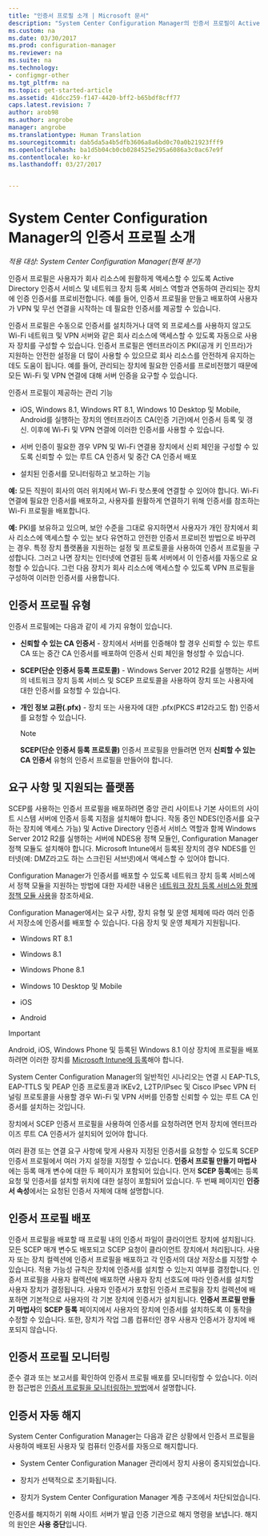 ```yaml
---
title: "인증서 프로필 소개 | Microsoft 문서"
description: "System Center Configuration Manager의 인증서 프로필이 Active Directory 인증서 서비스에서 작동하는 방식을 알아봅니다."
ms.custom: na
ms.date: 03/30/2017
ms.prod: configuration-manager
ms.reviewer: na
ms.suite: na
ms.technology:
- configmgr-other
ms.tgt_pltfrm: na
ms.topic: get-started-article
ms.assetid: 41dcc259-f147-4420-bff2-b65bdf8cff77
caps.latest.revision: 7
author: arob98
ms.author: angrobe
manager: angrobe
ms.translationtype: Human Translation
ms.sourcegitcommit: dab5da5a4b5dfb3606a8a6bd0c70a0b21923fff9
ms.openlocfilehash: ba1d5b04cb0cb0284525e295a6086a3c0ac67e9f
ms.contentlocale: ko-kr
ms.lasthandoff: 03/27/2017


---
```


# <a name="introduction-to-certificate-profiles-in-system-center-configuration-manager"></a>System Center Configuration Manager의 인증서 프로필 소개

*적용 대상: System Center Configuration Manager(현재 분기)*


인증서 프로필은 사용자가 회사 리소스에 원활하게 액세스할 수 있도록 Active Directory 인증서 서비스 및 네트워크 장치 등록 서비스 역할과 연동하여 관리되는 장치에 인증 인증서를 프로비전합니다. 예를 들어, 인증서 프로필을 만들고 배포하여 사용자가 VPN 및 무선 연결을 시작하는 데 필요한 인증서를 제공할 수 있습니다. 

인증서 프로필은 수동으로 인증서를 설치하거나 대역 외 프로세스를 사용하지 않고도 Wi-Fi 네트워크 및 VPN 서버와 같은 회사 리소스에 액세스할 수 있도록 자동으로 사용자 장치를 구성할 수 있습니다. 인증서 프로필은 엔터프라이즈 PKI(공개 키 인프라)가 지원하는 안전한 설정을 더 많이 사용할 수 있으므로 회사 리소스를 안전하게 유지하는 데도 도움이 됩니다. 예를 들어, 관리되는 장치에 필요한 인증서를 프로비전했기 때문에 모든 Wi-Fi 및 VPN 연결에 대해 서버 인증을 요구할 수 있습니다.   

인증서 프로필이 제공하는 관리 기능  

-   iOS, Windows 8.1, Windows RT 8.1, Windows 10 Desktop 및 Mobile, Android를 실행하는 장치의 엔터프라이즈 CA(인증 기관)에서 인증서 등록 및 갱신. 이후에 Wi-Fi 및 VPN 연결에 이러한 인증서를 사용할 수 있습니다.  

-   서버 인증이 필요한 경우 VPN 및 Wi-Fi 연결용 장치에서 신뢰 체인을 구성할 수 있도록 신뢰할 수 있는 루트 CA 인증서 및 중간 CA 인증서 배포  

-   설치된 인증서를 모니터링하고 보고하는 기능  

**예:** 모든 직원이 회사의 여러 위치에서 Wi-Fi 핫스폿에 연결할 수 있어야 합니다. Wi-Fi 연결에 필요한 인증서를 배포하고, 사용자를 원활하게 연결하기 위해 인증서를 참조하는 Wi-Fi 프로필을 배포합니다.  

**예:** PKI를 보유하고 있으며, 보안 수준을 그대로 유지하면서 사용자가 개인 장치에서 회사 리소스에 액세스할 수 있는 보다 유연하고 안전한 인증서 프로비전 방법으로 바꾸려는 경우. 특정 장치 플랫폼을 지원하는 설정 및 프로토콜을 사용하여 인증서 프로필을 구성합니다. 그러고 나면 장치는 인터넷에 연결된 등록 서버에서 이 인증서를 자동으로 요청할 수 있습니다. 그런 다음 장치가 회사 리소스에 액세스할 수 있도록 VPN 프로필을 구성하여 이러한 인증서를 사용합니다.  

## <a name="types-of-certificate-profiles"></a>인증서 프로필 유형  
 인증서 프로필에는 다음과 같이 세 가지 유형이 있습니다.  

-   **신뢰할 수 있는 CA 인증서** - 장치에서 서버를 인증해야 할 경우 신뢰할 수 있는 루트 CA 또는 중간 CA 인증서를 배포하여 인증서 신뢰 체인을 형성할 수 있습니다.  

-   **SCEP(단순 인증서 등록 프로토콜)** - Windows Server 2012 R2를 실행하는 서버의 네트워크 장치 등록 서비스 및 SCEP 프로토콜을 사용하여 장치 또는 사용자에 대한 인증서를 요청할 수 있습니다.
-   **개인 정보 교환(.pfx)** - 장치 또는 사용자에 대한 .pfx(PKCS #12라고도 함) 인증서를 요청할 수 있습니다.

    > [!NOTE]  
    >  **SCEP(단순 인증서 등록 프로토콜)** 인증서 프로필을 만들려면 먼저 **신뢰할 수 있는 CA 인증서** 유형의 인증서 프로필을 만들어야 합니다.  

## <a name="requirements-and-supported-platforms"></a>요구 사항 및 지원되는 플랫폼  
 SCEP를 사용하는 인증서 프로필을 배포하려면 중앙 관리 사이트나 기본 사이트의 사이트 시스템 서버에 인증서 등록 지점을 설치해야 합니다. 작동 중인 NDES(인증서를 요구하는 장치에 액세스 가능) 및 Active Directory 인증서 서비스 역할과 함께 Windows Server 2012 R2를 실행하는 서버에 NDES용 정책 모듈인, Configuration Manager 정책 모듈도 설치해야 합니다. Microsoft Intune에서 등록된 장치의 경우 NDES를 인터넷(예: DMZ라고도 하는 스크린된 서브넷)에서 액세스할 수 있어야 합니다.  

 Configuration Manager가 인증서를 배포할 수 있도록 네트워크 장치 등록 서비스에서 정책 모듈을 지원하는 방법에 대한 자세한 내용은 [네트워크 장치 등록 서비스와 함께 정책 모듈 사용](http://go.microsoft.com/fwlink/p/?LinkId=328657)을 참조하세요.  

 Configuration Manager에서는 요구 사항, 장치 유형 및 운영 체제에 따라 여러 인증서 저장소에 인증서를 배포할 수 있습니다. 다음 장치 및 운영 체제가 지원됩니다.  

-   Windows RT 8.1  

-   Windows 8.1  

-   Windows Phone 8.1  

-   Windows 10 Desktop 및 Mobile  

-   iOS  

-   Android  

> [!IMPORTANT]  
>  Android, iOS, Windows Phone 및 등록된 Windows 8.1 이상 장치에 프로필을 배포하려면 이러한 장치를 [Microsoft Intune에 등록](https://technet.microsoft.com/en-us/library/dn646962.aspx)해야 합니다.   

System Center Configuration Manager의 일반적인 시나리오는 연결 시 EAP-TLS, EAP-TTLS 및 PEAP 인증 프로토콜과 IKEv2, L2TP/IPsec 및 Cisco IPsec VPN 터널링 프로토콜을 사용할 경우 Wi-Fi 및 VPN 서버를 인증할 신뢰할 수 있는 루트 CA 인증서를 설치하는 것입니다.  

장치에서 SCEP 인증서 프로필을 사용하여 인증서를 요청하려면 먼저 장치에 엔터프라이즈 루트 CA 인증서가 설치되어 있어야 합니다.  

여러 환경 또는 연결 요구 사항에 맞게 사용자 지정된 인증서를 요청할 수 있도록 SCEP 인증서 프로필에서 여러 가지 설정을 지정할 수 있습니다. **인증서 프로필 만들기 마법사** 에는 등록 매개 변수에 대한 두 페이지가 포함되어 있습니다. 먼저 **SCEP 등록**에는 등록 요청 및 인증서를 설치할 위치에 대한 설정이 포함되어 있습니다. 두 번째 페이지인 **인증서 속성**에서는 요청된 인증서 자체에 대해 설명합니다.  

## <a name="deploying-certificate-profiles"></a>인증서 프로필 배포  
 인증서 프로필을 배포할 때 프로필 내의 인증서 파일이 클라이언트 장치에 설치됩니다. 모든 SCEP 매개 변수도 배포되고 SCEP 요청이 클라이언트 장치에서 처리됩니다. 사용자 또는 장치 컬렉션에 인증서 프로필을 배포하고 각 인증서의 대상 저장소를 지정할 수 있습니다. 적용 가능성 규칙은 장치에 인증서를 설치할 수 있는지 여부를 결정합니다. 인증서 프로필을 사용자 컬렉션에 배포하면 사용자 장치 선호도에 따라 인증서를 설치할 사용자 장치가 결정됩니다. 사용자 인증서가 포함된 인증서 프로필을 장치 컬렉션에 배포하면 기본적으로 사용자의 각 기본 장치에 인증서가 설치됩니다. **인증서 프로필 만들기 마법사**의 **SCEP 등록** 페이지에서 사용자의 장치에 인증서를 설치하도록 이 동작을 수정할 수 있습니다. 또한, 장치가 작업 그룹 컴퓨터인 경우 사용자 인증서가 장치에 배포되지 않습니다.  

## <a name="monitoring-certificate-profiles"></a>인증서 프로필 모니터링  

준수 결과 또는 보고서를 확인하여 인증서 프로필 배포를 모니터링할 수 있습니다. 이러한 접근법은 [인증서 프로필을 모니터링하는 방법](/sccm/protect/deploy-use/monitor-certificate-profiles)에서 설명합니다.


## <a name="automatic-revocation-of-certificates"></a>인증서 자동 해지  
 System Center Configuration Manager는 다음과 같은 상황에서 인증서 프로필을 사용하여 배포된 사용자 및 컴퓨터 인증서를 자동으로 해지합니다.  

-   System Center Configuration Manager 관리에서 장치 사용이 중지되었습니다.  

-   장치가 선택적으로 초기화됩니다.  

-   장치가 System Center Configuration Manager 계층 구조에서 차단되었습니다.  

 인증서를 해지하기 위해 사이트 서버가 발급 인증 기관으로 해지 명령을 보냅니다. 해지의 원인은 **사용 중단**입니다.  
